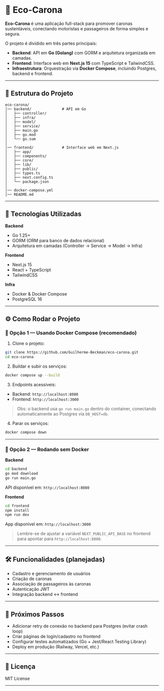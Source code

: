 # 🌱 Eco-Carona

**Eco-Carona** é uma aplicação full-stack para promover caronas sustentáveis, conectando motoristas e passageiros de forma simples e segura.

O projeto é dividido em três partes principais:

* **Backend**: API em **Go (Golang)** com GORM e arquitetura organizada em camadas.
* **Frontend**: Interface web em **Next.js 15** com TypeScript e TailwindCSS.
* **Infraestrutura**: Orquestração via **Docker Compose**, incluindo Postgres, backend e frontend.

---

## 📂 Estrutura do Projeto

```
eco-carona/
│── backend/              # API em Go
│   ├── controller/       
│   ├── infra/            
│   ├── model/            
│   ├── service/          
│   ├── main.go           
│   ├── go.mod            
│   └── go.sum
│
│── frontend/             # Interface web em Next.js
│   ├── app/              
│   ├── components/       
│   ├── core/             
│   ├── lib/              
│   ├── public/           
│   ├── types.ts          
│   ├── next.config.ts    
│   └── package.json
│
│── docker-compose.yml    
│── README.md             
```

---

## 🚀 Tecnologias Utilizadas

**Backend**

* Go 1.25+
* GORM (ORM para banco de dados relacional)
* Arquitetura em camadas (Controller → Service → Model → Infra)

**Frontend**

* Next.js 15
* React + TypeScript
* TailwindCSS

**Infra**

* Docker & Docker Compose
* PostgreSQL 16

---

## ⚙️ Como Rodar o Projeto

### 🔹 Opção 1 — Usando Docker Compose (recomendado)

1. Clone o projeto:

```bash
git clone https://github.com/Guilherme-Beckman/eco-carona.git
cd eco-carona
```

2. Buildar e subir os serviços:

```bash
docker compose up --build
```

3. Endpoints acessíveis:

* Backend: `http://localhost:8080`
* Frontend: `http://localhost:3000`

> Obs: o backend usa `go run main.go` dentro do container, conectando automaticamente ao Postgres via `DB_HOST=db`.

4. Parar os serviços:

```bash
docker compose down
```

---

### 🔹 Opção 2 — Rodando sem Docker

**Backend**

```bash
cd backend
go mod download
go run main.go
```

API disponível em: `http://localhost:8080`

**Frontend**

```bash
cd frontend
npm install
npm run dev
```

App disponível em: `http://localhost:3000`

> Lembre-se de ajustar a variável `NEXT_PUBLIC_API_BASE` no frontend para apontar para `http://localhost:8080`.

---

## 🛠️ Funcionalidades (planejadas)

* Cadastro e gerenciamento de usuários
* Criação de caronas
* Associação de passageiros às caronas
* Autenticação JWT
* Integração backend ↔ frontend

---

## 📌 Próximos Passos

* Adicionar retry de conexão no backend para Postgres (evitar crash loop)
* Criar páginas de login/cadastro no frontend
* Configurar testes automatizados (Go + Jest/React Testing Library)
* Deploy em produção (Railway, Vercel, etc.)

---

## 📜 Licença

MIT License

---
